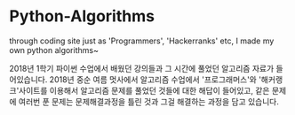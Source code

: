 # Python-Algorithms
through coding site just as 'Programmers', 'Hackerranks' etc, I made my own  python algorithms~

2018년 1학기 파이썬 수업에서 배웠던 강의들과 그 시간에 풀었던 알고리즘 자료가 들어있습니다.
2018년 중순 여름 멋사에서 알고리즘 수업에서 '프로그래머스'와 '해커랭크'사이트를 이용해서 알고리즘 문제를 풀었던 것들에 
대한 해답이 들어있고, 같은 문제에 여러번 푼 문제는 문제해결과정을 틀린 것과 그걸 해결하는 과정을 담고 있습니다. 
